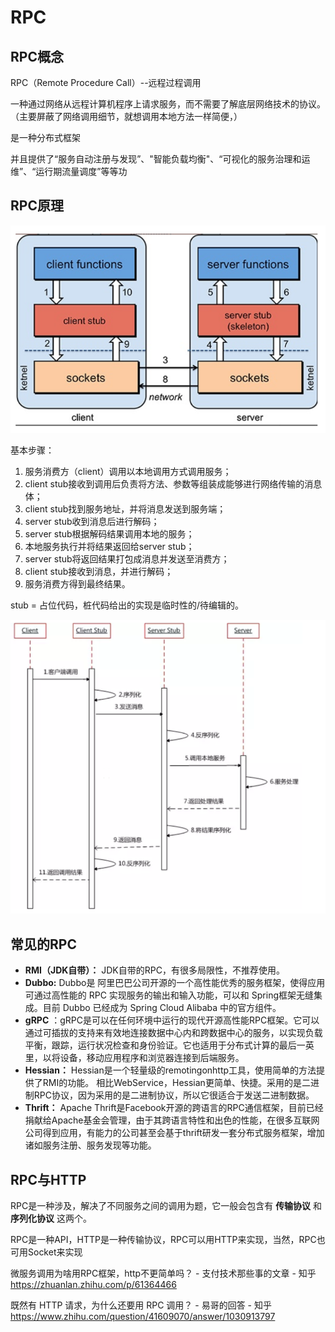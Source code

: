 # RPC

## RPC概念

RPC（Remote Procedure Call）--远程过程调用

一种通过网络从远程计算机程序上请求服务，而不需要了解底层网络技术的协议。（主要屏蔽了网络调用细节，就想调用本地方法一样简便，）

是一种分布式框架

并且提供了“服务自动注册与发现”、"智能负载均衡"、“可视化的服务治理和运维”、“运行期流量调度”等等功

## RPC原理

![image-20201126194647682](img/image-20201126194647682.png)

基本步骤：

1.  服务消费方（client）调用以本地调用方式调用服务；
2.  client stub接收到调用后负责将方法、参数等组装成能够进行网络传输的消息体；
3.  client stub找到服务地址，并将消息发送到服务端；
4.  server stub收到消息后进行解码；
5.  server stub根据解码结果调用本地的服务；
6.  本地服务执行并将结果返回给server stub；
7.  server stub将返回结果打包成消息并发送至消费方；
8.  client stub接收到消息，并进行解码；
9.  服务消费方得到最终结果。

stub = 占位代码，桩代码给出的实现是临时性的/待编辑的。

![image-20201126195031537](img/image-20201126195031537.png)

## 常见的RPC

* **RMI（JDK自带）：** JDK自带的RPC，有很多局限性，不推荐使用。
* **Dubbo:** Dubbo是 阿里巴巴公司开源的一个高性能优秀的服务框架，使得应用可通过高性能的 RPC 实现服务的输出和输入功能，可以和 Spring框架无缝集成。目前 Dubbo 已经成为 Spring Cloud Alibaba 中的官方组件。
* **gRPC** ：gRPC是可以在任何环境中运行的现代开源高性能RPC框架。它可以通过可插拔的支持来有效地连接数据中心内和跨数据中心的服务，以实现负载平衡，跟踪，运行状况检查和身份验证。它也适用于分布式计算的最后一英里，以将设备，移动应用程序和浏览器连接到后端服务。
* **Hessian：** Hessian是一个轻量级的remotingonhttp工具，使用简单的方法提供了RMI的功能。 相比WebService，Hessian更简单、快捷。采用的是二进制RPC协议，因为采用的是二进制协议，所以它很适合于发送二进制数据。
* **Thrift：** Apache Thrift是Facebook开源的跨语言的RPC通信框架，目前已经捐献给Apache基金会管理，由于其跨语言特性和出色的性能，在很多互联网公司得到应用，有能力的公司甚至会基于thrift研发一套分布式服务框架，增加诸如服务注册、服务发现等功能。

## RPC与HTTP

RPC是一种涉及，解决了不同服务之间的调用为题，它一般会包含有 **传输协议** 和 **序列化协议** 这两个。

RPC是一种API，HTTP是一种传输协议，RPC可以用HTTP来实现，当然，RPC也可用Socket来实现

微服务调用为啥用RPC框架，http不更简单吗？ - 支付技术那些事的文章 - 知乎 https://zhuanlan.zhihu.com/p/61364466

既然有 HTTP 请求，为什么还要用 RPC 调用？ - 易哥的回答 - 知乎 https://www.zhihu.com/question/41609070/answer/1030913797

